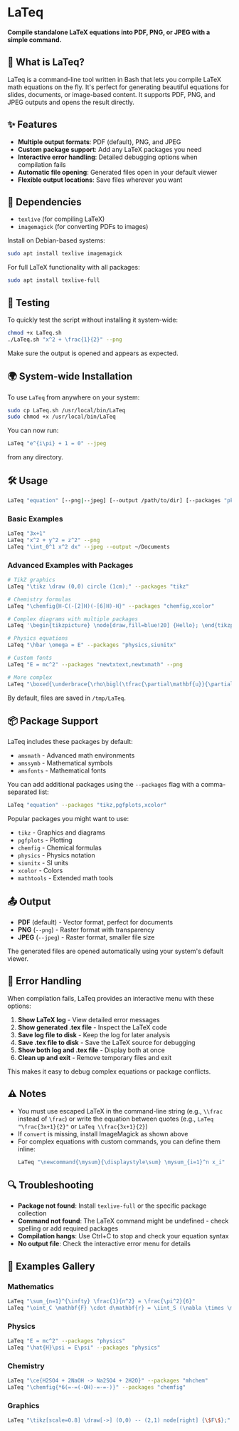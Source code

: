 # LaTeq
**Compile standalone LaTeX equations into PDF, PNG, or JPEG with a simple command.**

## 🧮 What is LaTeq?
LaTeq is a command-line tool written in Bash that lets you compile LaTeX math equations on the fly. It's perfect for generating beautiful equations for slides, documents, or image-based content. It supports PDF, PNG, and JPEG outputs and opens the result directly.

## ✨ Features
- **Multiple output formats**: PDF (default), PNG, and JPEG
- **Custom package support**: Add any LaTeX packages you need
- **Interactive error handling**: Detailed debugging options when compilation fails
- **Automatic file opening**: Generated files open in your default viewer
- **Flexible output locations**: Save files wherever you want

## 🔧 Dependencies
- `texlive` (for compiling LaTeX)
- `imagemagick` (for converting PDFs to images)

Install on Debian-based systems:
```bash
sudo apt install texlive imagemagick
```

For full LaTeX functionality with all packages:
```bash
sudo apt install texlive-full
```

## 🧪 Testing
To quickly test the script without installing it system-wide:
```bash
chmod +x LaTeq.sh
./LaTeq.sh "x^2 + \frac{1}{2}" --png
```
Make sure the output is opened and appears as expected.

## 🌍 System-wide Installation
To use `LaTeq` from anywhere on your system:
```bash
sudo cp LaTeq.sh /usr/local/bin/LaTeq
sudo chmod +x /usr/local/bin/LaTeq
```
You can now run:
```bash
LaTeq "e^{i\pi} + 1 = 0" --jpeg
```
from any directory.

## 🛠 Usage
```bash
LaTeq "equation" [--png|--jpeg] [--output /path/to/dir] [--packages "pkg1,pkg2,pkg3"]
```

### Basic Examples
```bash
LaTeq "3x+1"
LaTeq "x^2 + y^2 = z^2" --png
LaTeq "\int_0^1 x^2 dx" --jpeg --output ~/Documents
```

### Advanced Examples with Packages
```bash
# TikZ graphics
LaTeq "\tikz \draw (0,0) circle (1cm);" --packages "tikz"

# Chemistry formulas
LaTeq "\chemfig{H-C(-[2]H)(-[6]H)-H}" --packages "chemfig,xcolor"

# Complex diagrams with multiple packages
LaTeq '\begin{tikzpicture} \node[draw,fill=blue!20] {Hello}; \end{tikzpicture}' --packages "tikz,xcolor" --png --output ~/Desktop

# Physics equations
LaTeq "\hbar \omega = E" --packages "physics,siunitx"

# Custom fonts
LaTeq "E = mc^2" --packages "newtxtext,newtxmath" --png

# More complex
LaTeq "\boxed{\underbrace{\rho\bigl(\tfrac{\partial\mathbf{u}}{\partial t}+(\mathbf{u}\cdot\nabla)\mathbf{u}\bigr)}_{\color{red}\text{Inertia}}\;=\; -\underbrace{\nabla p}_{\color{blue}\text{Pressure}}\;+\;\underbrace{\mu\,\nabla^2\mathbf{u}}_{\color{green}\text{Viscous}}\;+\;\underbrace{\mathbf{f}}_{\color{orange}\text{Body Force}}}" --packages "amsmath,mathtools,xcolor"
```

By default, files are saved in `/tmp/LaTeq`.

## 📦 Package Support
LaTeq includes these packages by default:
- `amsmath` - Advanced math environments
- `amssymb` - Mathematical symbols  
- `amsfonts` - Mathematical fonts

You can add additional packages using the `--packages` flag with a comma-separated list:
```bash
LaTeq "equation" --packages "tikz,pgfplots,xcolor"
```

Popular packages you might want to use:
- `tikz` - Graphics and diagrams
- `pgfplots` - Plotting
- `chemfig` - Chemical formulas
- `physics` - Physics notation
- `siunitx` - SI units
- `xcolor` - Colors
- `mathtools` - Extended math tools

## 📤 Output
* **PDF** (default) - Vector format, perfect for documents
* **PNG** (`--png`) - Raster format with transparency
* **JPEG** (`--jpeg`) - Raster format, smaller file size

The generated files are opened automatically using your system's default viewer.

## 🐛 Error Handling
When compilation fails, LaTeq provides an interactive menu with these options:

1. **Show LaTeX log** - View detailed error messages
2. **Show generated .tex file** - Inspect the LaTeX code
3. **Save log file to disk** - Keep the log for later analysis  
4. **Save .tex file to disk** - Save the LaTeX source for debugging
5. **Show both log and .tex file** - Display both at once
6. **Clean up and exit** - Remove temporary files and exit

This makes it easy to debug complex equations or package conflicts.

## ⚠️ Notes
* You must use escaped LaTeX in the command-line string (e.g., `\\frac` instead of `\frac`) or write the equation between quotes (e.g., `LaTeq "\frac{3x+1}{2}"` or `LaTeq \\frac{3x+1}{2}`)
* If `convert` is missing, install ImageMagick as shown above
* For complex equations with custom commands, you can define them inline:
  ```bash
  LaTeq "\newcommand{\mysum}{\displaystyle\sum} \mysum_{i=1}^n x_i"
  ```

## 🔍 Troubleshooting
- **Package not found**: Install `texlive-full` or the specific package collection
- **Command not found**: The LaTeX command might be undefined - check spelling or add required packages
- **Compilation hangs**: Use Ctrl+C to stop and check your equation syntax
- **No output file**: Check the interactive error menu for details

## 📝 Examples Gallery

### Mathematics
```bash
LaTeq "\sum_{n=1}^{\infty} \frac{1}{n^2} = \frac{\pi^2}{6}"
LaTeq "\oint_C \mathbf{F} \cdot d\mathbf{r} = \iint_S (\nabla \times \mathbf{F}) \cdot d\mathbf{S}"
```

### Physics  
```bash
LaTeq "E = mc^2" --packages "physics"
LaTeq "\hat{H}\psi = E\psi" --packages "physics"
```

### Chemistry
```bash
LaTeq "\ce{H2SO4 + 2NaOH -> Na2SO4 + 2H2O}" --packages "mhchem"
LaTeq "\chemfig{*6(=-=(-OH)-=-=-)}" --packages "chemfig"
```

### Graphics
```bash
LaTeq "\tikz[scale=0.8] \draw[->] (0,0) -- (2,1) node[right] {\$F\$};" --packages "tikz"
```
